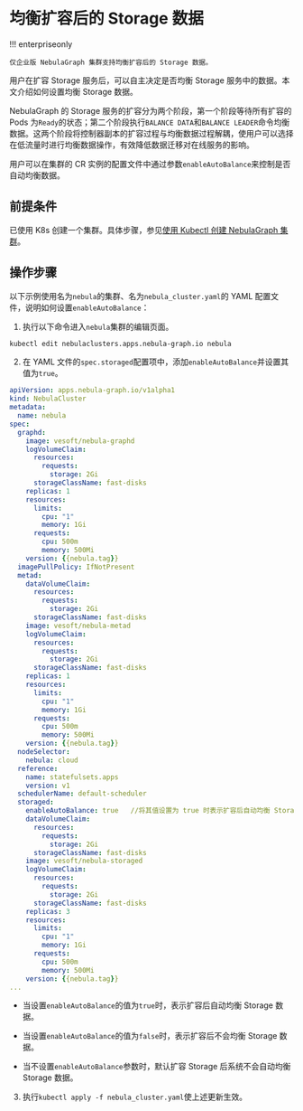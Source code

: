 # 均衡扩容后的 Storage 数据

!!! enterpriseonly

    仅企业版 NebulaGraph 集群支持均衡扩容后的 Storage 数据。

用户在扩容 Storage 服务后，可以自主决定是否均衡 Storage 服务中的数据。本文介绍如何设置均衡 Storage 数据。

NebulaGraph 的 Storage 服务的扩容分为两个阶段，第一个阶段等待所有扩容的 Pods 为`Ready`的状态；第二个阶段执行`BALANCE DATA`和`BALANCE LEADER`命令均衡数据。这两个阶段将控制器副本的扩容过程与均衡数据过程解耦，使用户可以选择在低流量时进行均衡数据操作，有效降低数据迁移对在线服务的影响。

用户可以在集群的 CR 实例的配置文件中通过参数`enableAutoBalance`来控制是否自动均衡数据。

## 前提条件

已使用 K8s 创建一个集群。具体步骤，参见[使用 Kubectl 创建 NebulaGraph 集群](../3.deploy-nebula-graph-cluster/3.1create-cluster-with-kubectl.md)。

## 操作步骤

以下示例使用名为`nebula`的集群、名为`nebula_cluster.yaml`的 YAML 配置文件，说明如何设置`enableAutoBalance`：

1. 执行以下命令进入`nebula`集群的编辑页面。
   
  ```bash
  kubectl edit nebulaclusters.apps.nebula-graph.io nebula
  ```

2. 在 YAML 文件的`spec.storaged`配置项中，添加`enableAutoBalance`并设置其值为`true`。
   
  ```yaml
  apiVersion: apps.nebula-graph.io/v1alpha1
  kind: NebulaCluster
  metadata:
    name: nebula
  spec:
    graphd:
      image: vesoft/nebula-graphd
      logVolumeClaim:
        resources:
          requests:
            storage: 2Gi
        storageClassName: fast-disks
      replicas: 1
      resources:
        limits:
          cpu: "1"
          memory: 1Gi
        requests:
          cpu: 500m
          memory: 500Mi
      version: {{nebula.tag}}
    imagePullPolicy: IfNotPresent
    metad:
      dataVolumeClaim:
        resources:
          requests:
            storage: 2Gi
        storageClassName: fast-disks
      image: vesoft/nebula-metad
      logVolumeClaim:
        resources:
          requests:
            storage: 2Gi
        storageClassName: fast-disks
      replicas: 1
      resources:
        limits:
          cpu: "1"
          memory: 1Gi
        requests:
          cpu: 500m
          memory: 500Mi
      version: {{nebula.tag}}
    nodeSelector:
      nebula: cloud
    reference:
      name: statefulsets.apps
      version: v1
    schedulerName: default-scheduler
    storaged:
      enableAutoBalance: true   //将其值设置为 true 时表示扩容后自动均衡 Storage 数据。
      dataVolumeClaim:
        resources:
          requests:
            storage: 2Gi
        storageClassName: fast-disks
      image: vesoft/nebula-storaged
      logVolumeClaim:
        resources:
          requests:
            storage: 2Gi
        storageClassName: fast-disks
      replicas: 3
      resources:
        limits:
          cpu: "1"
          memory: 1Gi
        requests:
          cpu: 500m
          memory: 500Mi
      version: {{nebula.tag}}
  ...    
  ```

  - 当设置`enableAutoBalance`的值为`true`时，表示扩容后自动均衡 Storage 数据。

  - 当设置`enableAutoBalance`的值为`false`时，表示扩容后不会均衡 Storage 数据。

  - 当不设置`enableAutoBalance`参数时，默认扩容 Storage 后系统不会自动均衡 Storage 数据。

3. 执行`kubectl apply -f nebula_cluster.yaml`使上述更新生效。